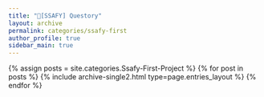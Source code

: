 ```yaml
---
title: "📘[SSAFY] Questory"
layout: archive
permalink: categories/ssafy-first
author_profile: true
sidebar_main: true
---
```


{% assign posts = site.categories.Ssafy-First-Project %}
{% for post in posts %} {% include archive-single2.html type=page.entries_layout %} {% endfor %}